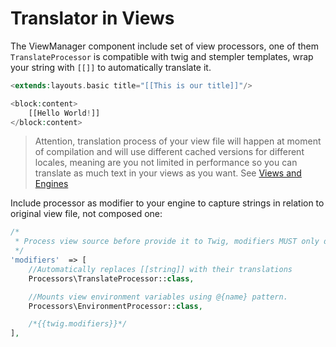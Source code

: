 # Translator in Views
The ViewManager component include set of view processors, one of them `TranslateProcessor` is compatible
with twig and stempler templates, wrap your string with `[[]]` to automatically translate it.

```php
<extends:layouts.basic title="[[This is our title]]"/>

<block:content>
    [[Hello World!]]
</block:content>
```

> Attention, translation process of your view file will happen at moment of compilation and will use different cached versions for different locales, meaning are you not limited in performance so you can translate as much text in your views as you want. See [Views and Engines](/views/overview.md)

Include processor as modifier to your engine to capture strings in relation to original view file,
not composed one:

```php
/*
 * Process view source before provide it to Twig, modifiers MUST only depend on view enviroment. 
 */
'modifiers'  => [
    //Automatically replaces [[string]] with their translations
    Processors\TranslateProcessor::class,

    //Mounts view environment variables using @{name} pattern.
    Processors\EnvironmentProcessor::class,

    /*{{twig.modifiers}}*/
],
```